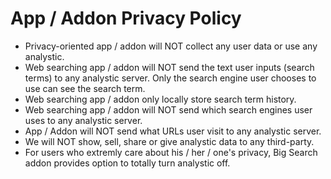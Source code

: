 # App / Addon Privacy Policy

- Privacy-oriented app / addon will NOT collect any user data or use any analystic.
- Web searching app / addon will NOT send the text user inputs (search terms) to any analystic server. Only the search engine user chooses to use can see the search term. 
- Web searching app / addon only locally store search term history.
- Web searching app / addon will NOT send which search engines user uses to any analystic server.
- App / Addon will NOT send what URLs user visit to any analystic server.
- We will NOT show, sell, share or give analystic data to any third-party.
- For users who extremly care about his / her / one's privacy, Big Search addon provides option to totally turn analystic off.
